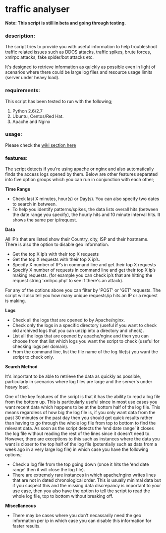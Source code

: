 # traffic analyser

**Note: This script is still in beta and going through testing.**

### description:

The script tries to provide you with useful information to help troubleshoot traffic related issues such as DDOS attacks, traffic spikes, brute forces, xmlrpc attacks, fake spider/bot attacks etc. 

It's designed to retrieve information as quickly as possible even in light of scenarios where there could be large log files and resource usage limits (server under heavy load).

### requirements:

This script has been tested to run with the following;

1. Python 2.6/2.7
1. Ubuntu, Centos/Red Hat.
1. Apache and Nginx

### usage:

Please check the [wiki section here](https://github.com/tahz7/traffic_analyser/wiki/0.-Usage)

### features:

The script detects if you're using apache or nginx and also automatically finds the access logs opened by them. 
Below are other features separated into five option groups which you can run in conjunction with each other;
 
**Time Range**
 
* Check last X minutes, hour(s) or Day(s). You can also specify two dates to search in between.
* To help you identify patterns/spikes, the data lists overall hits (between the date range you specify), the hourly hits and 10 minute interval hits. It shows the same per ip/request.
 
**Data**
 
All IP’s that are listed show their Country, city, ISP and their hostname. There is also the option to disable geo information.
 
* Get the top X ip’s with their top X requests 
* Get the top X requests with their top X ip’s.
* Specify X number of IP’s in command line and get their top X requests
* Specify X number of requests in command line and get their top X ip’s making requests.  (for example you can check ip’s that are hitting the request string ‘xmlrpc.php’ to see if there's an attack).

For any of the options above you can filter by 'POST' or 'GET' requests. The script will also tell you how many unique requests/ip hits an IP or a request is making.
 
**Logs**
 
* Check all the logs that are opened to by Apache/nginx.
* Check only the logs in a specific directory (useful if you want to check old archived logs that you can unzip into a directory and check).
* List all the logs that are opened by apache/nginx and then you can choose from that list which logs you want the script to check (useful for checking logs per domain).
* From the command line, list the file name of the log file(s) you want the script to check only.
 
**Search Method**
 
It's important to be able to retrieve the data as quickly as possible, particularly in scenarios where log files are large and the server's under heavy load.

One of the key features of the script is that it has the ability to read a log file from the bottom up. This is particularly useful since in most use cases you want recent data which happens to be at the bottom half of the log file. This means regardless of how big the log file is, if you only want data from the past 30 minutes or the past day then you should get quick results rather than having to go through the whole log file from top to bottom to find the relevant data. As soon as the script detects the ‘end date range’ it closes the log file without reading the rest of the lines since it doesn’t need to. However, there are exceptions to this such as instances where the data you want is closer to the top half of the log file (potentially such as data from a week ago in a very large log file) in which case you have the following options;
 
* Check a log file from the top going down (once it hits the ‘end date range’ then it will close the log file).
* There are extremely rare instances in which apache/nginx writes lines that are not in dated chronological order. This is usually minimal data but if you suspect this and the missing data discrepancy is important to your use case, then you also have the option to tell the script to read the whole log file, top to bottom without breaking off.

**Miscellaneous**

* There may be cases where you don't necassarily need the geo information per ip in which case you can disable this information for faster results. 
